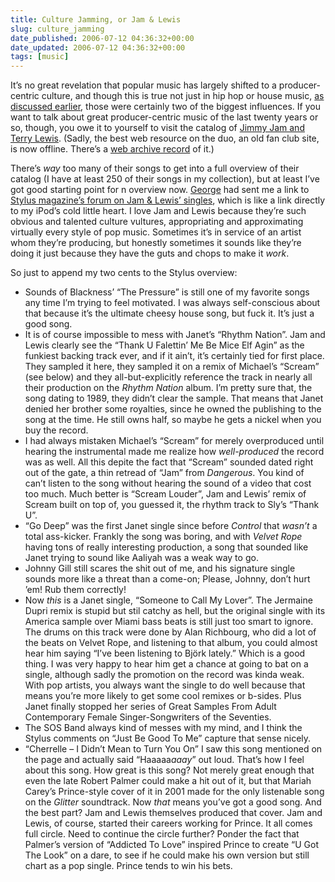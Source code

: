 ```yaml
---
title: Culture Jamming, or Jam & Lewis
slug: culture_jamming
date_published: 2006-07-12 04:36:32+00:00
date_updated: 2006-07-12 04:36:32+00:00
tags: [music]
---
```

It’s no great revelation that popular music has largely shifted to a producer-centric culture, and though this is true not just in hip hop or house music, [as discussed earlier](/2006/07/10/bonus_features_), those were certainly two of the biggest influences. If you want to talk about great producer-centric music of the last twenty years or so, though, you owe it to yourself to visit the catalog of [Jimmy Jam and Terry Lewis](http://en.wikipedia.org/wiki/Jimmy_Jam). (Sadly, the best web resource on the duo, an old fan club site, is now offline. There’s a [web archive record](http://web.archive.org/web/20050205064413/www.webwideworlds.com/newstyle/frames.htm) of it.)

There’s *way* too many of their songs to get into a full overview of their catalog (I have at least 250 of their songs in my collection), but at least I’ve got good starting point for n overview now. [George](http://www.allaboutgeorge.com/) had sent me a link to [Stylus magazine’s forum on Jam & Lewis’ singles](http://www.stylusmagazine.com/feature.php?ID=2332), which is like a link directly to my iPod’s cold little heart. I love Jam and Lewis because they’re such obvious and talented culture vultures, appropriating and approximating virtually every style of pop music. Sometimes it’s in service of an artist whom they’re producing, but honestly sometimes it sounds like they’re doing it just because they have the guts and chops to make it *work*.

So just to append my two cents to the Stylus overview:

- Sounds of Blackness’ “The Pressure” is still one of my favorite songs any time I’m trying to feel motivated. I was always self-conscious about that because it’s the ultimate cheesy house song, but fuck it. It’s just a good song.
- It is of course impossible to mess with Janet’s “Rhythm Nation”. Jam and Lewis clearly see the “Thank U Falettin’ Me Be Mice Elf Agin” as the funkiest backing track ever, and if it ain’t, it’s certainly tied for first place. They sampled it here, they sampled it on a remix of Michael’s “Scream” (see below) and they all-but-explicitly reference the track in nearly all their production on the *Rhythm Nation* album. I’m pretty sure that, the song dating to 1989, they didn’t clear the sample. That means that Janet denied her brother some royalties, since he owned the publishing to the song at the time. He still owns half, so maybe he gets a nickel when you buy the record.
- I had always mistaken Michael’s “Scream” for merely overproduced until hearing the instrumental made me realize how *well-produced* the record was as well. All this depite the fact that “Scream” sounded dated right out of the gate, a thin retread of “Jam” from *Dangerous*. You kind of can’t listen to the song without hearing the sound of a video that cost too much. Much better is “Scream Louder”, Jam and Lewis’ remix of Scream built on top of, you guessed it, the rhythm track to Sly’s “Thank U”.
- “Go Deep” was the first Janet single since before *Control* that *wasn’t* a total ass-kicker. Frankly the song was boring, and with *Velvet Rope* having tons of really interesting production, a song that sounded like Janet trying to sound like Aaliyah was a weak way to go.
- Johnny Gill still scares the shit out of me, and his signature single sounds more like a threat than a come-on; Please, Johnny, don’t hurt ’em! Rub them correctly!
- Now *this* is a Janet single, “Someone to Call My Lover”. The Jermaine Dupri remix is stupid but stil catchy as hell, but the original single with its America sample over Miami bass beats is still just too smart to ignore. The drums on this track were done by Alan Richbourg, who did a lot of the beats on Velvet Rope, and listening to that album, you could almost hear him saying “I’ve been listening to Björk lately.” Which is a good thing. I was very happy to hear him get a chance at going to bat on a single, although sadly the promotion on the record was kinda weak. With pop artists, you always want the single to do well because that means you’re more likely to get some cool remixes or b-sides. Plus Janet finally stopped her series of Great Samples From Adult Contemporary Female Singer-Songwriters of the Seventies.
- The SOS Band always kind of messes with my mind, and I think the Stylus comments on “Just Be Good To Me” capture that sense nicely.
- “Cherrelle – I Didn’t Mean to Turn You On” I saw this song mentioned on the page and actually said “Haaaaa*aaay*” out loud. That’s how I feel about this song. How great is this song? Not merely great enough that even the late Robert Palmer could make a hit out of it, but that Mariah Carey’s Prince-style cover of it in 2001 made for the only listenable song on the *Glitter* soundtrack. Now *that* means you’ve got a good song. And the best part? Jam and Lewis themselves produced that cover. Jam and Lewis, of course, started their careers working for Prince. It all comes full circle. Need to continue the circle further? Ponder the fact that Palmer’s version of “Addicted To Love” inspired Prince to create “U Got The Look” on a dare, to see if he could make his own version but still chart as a pop single. Prince tends to win his bets.
